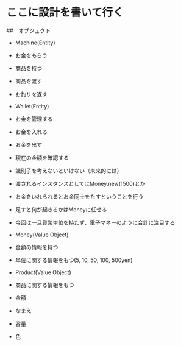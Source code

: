 # ここに設計を書いて行く

##　オブジェクト
- Machine(Entity)
 - お金をもらう
 - 商品を持つ
 - 商品を渡す
 - お釣りを返す

- Wallet(Entity)
 - お金を管理する
 - お金を入れる
 - お金を出す
 - 現在の金額を確認する
 - 識別子を考えないといけない（未来的には）

 - 渡されるインスタンスとしてはMoney.new(1500)とか
  - お金をいれられるとお金同士をたすということを行う
   - 足すと何が起きるかはMoneyに任せる
 - 今回は一旦貨幣単位を持たず、電子マネーのように合計に注目する  

- Money(Value Object)
 - 金額の情報を持つ
 - 単位に関する情報をもつ(5, 10, 50, 100, 500yen)

- Product(Value Object)
 - 商品に関する情報をもつ
  - 金額
  - なまえ
  - 容量
  - 色

